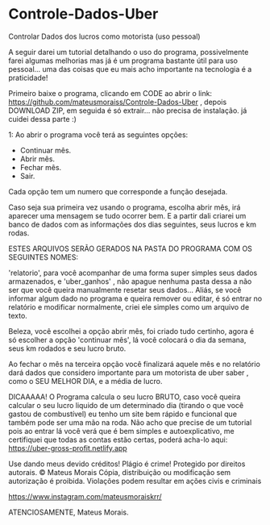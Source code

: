 # Controle-Dados-Uber
 Controlar Dados dos lucros como motorista (uso pessoal)


 A seguir darei um tutorial detalhando o uso do programa, possivelmente farei algumas melhorias mas já é um programa bastante útil para uso pessoal... uma das coisas que eu mais acho importante na tecnologia é a praticidade! 

Primeiro baixe o programa, clicando em CODE ao abrir o link: https://github.com/mateusmoraiss/Controle-Dados-Uber , depois DOWNLOAD ZIP, em seguida é só extrair... não precisa de instalação. já cuidei dessa parte :) 

 1: Ao abrir o programa você terá as seguintes opções:

 - Continuar mês.
 - Abrir mês.
 - Fechar mês.
 - Sair.

 Cada opção tem um numero que corresponde a função desejada.

Caso seja sua primeira vez usando o programa, escolha abrir mês, irá aparecer uma mensagem se tudo ocorrer bem. E a partir dali criarei um banco de dados com as informações dos dias seguintes, seus lucros e km rodas. 

ESTES ARQUIVOS SERÃO GERADOS NA PASTA DO PROGRAMA COM OS SEGUINTES NOMES:

'relatorio', para você acompanhar de uma forma super simples seus dados armazenados, e 'uber_ganhos' , não apague nenhuma pasta dessa a não ser que você queira manualmente resetar seus dados... Aliás, se você informar algum dado no programa e queira remover ou editar, é só entrar no relatório e modificar normalmente, criei ele simples como um arquivo de texto.

Beleza, você escolhei a opção abrir mês, foi criado tudo certinho, agora é só escolher a opção 'continuar mês', lá você colocará o dia da semana, seus km rodados e seu lucro bruto.

Ao fechar o mês na terceira opção você finalizará aquele mês e no relatório dará dados que considero importante para um motorista de uber saber , como o SEU MELHOR DIA, e a média de lucro.

DICAAAAA! O Programa calcula o seu lucro BRUTO, caso você queira calcular o seu lucro liquido de um determinado dia (tirando o que você gastou de combustível) eu tenho um site bem rápido e funcional que também pode ser uma mão na roda. Não acho que precise de um tutorial pois ao entrar lá você verá que é bem simples e autoexplicativo, me certifiquei que todas as contas estão certas, poderá acha-lo aqui: https://uber-gross-profit.netlify.app

Use dando meus devido créditos! Plágio é crime!
Protegido por direitos autorais. © Mateus Morais
Cópia, distribuição ou modificação sem autorização é proibida.
Violações podem resultar em ações civis e criminais

https://www.instagram.com/mateusmoraiskrr/ 

ATENCIOSAMENTE, Mateus Morais.
